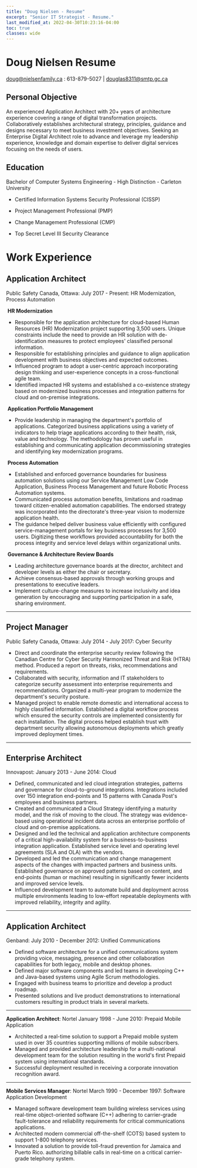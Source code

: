 ```yaml
---
title: "Doug Nielsen - Resume"
excerpt: "Senior IT Strategist - Resume."
last_modified_at: 2022-04-30T10:23:16-04:00
toc: true
classes: wide
---
```


# Doug Nielsen Resume
doug@nielsenfamily.ca : 613-879-5027 | douglas8311@smtp.gc.ca

## Personal Objective

An experienced Application Architect with 20+ years of architecture experience covering a range of digital transformation projects.  Collaboratively establishes architectural strategy, principles, guidance and designs necessary to meet business investment objectives.   Seeking an Enterprise Digital Architect role to advance and leverage my leadership experience, knowledge and domain expertise to deliver digital services focusing on the needs of users.

## Education

Bachelor of Computer Systems Engineering - High Distinction - Carleton University

- Certified Information Systems Security Professional (CISSP)

- Project Management Professional (PMP)

- Change Management Professional (CMP)

- Top Secret Level III Security Clearance

# Work Experience

## Application Architect

Public Safety Canada, Ottawa: July 2017 - Present: HR Modernization, Process Automation

  ​	__HR Modernization__

- Responsible for the application architecture for cloud-based Human Resources (HR) Modernization project supporting 3,500 users.  Unique constraints include the need to provide an HR solution with de-identification measures to protect employees' classified personal information.
- Responsible for establishing principles and guidance to align application development with business objectives and expected outcomes.
- Influenced program to adopt a user-centric approach incorporating design thinking and user-experience concepts in a cross-functional agile team.
- Identified impacted HR systems and established a co-existence strategy based on modernized business processes and integration patterns for cloud and on-premise integrations.

​	__Application Portfolio Management__

- Provide leadership in managing the department's portfolio of applications.  Categorized business applications using a variety of indicators to help triage applications according to their health, risk, value and technology.  The methodology has proven useful in establishing and communicating application decommissioning strategies and identifying key modernization programs.

​	__Process Automation__

- Established and enforced governance boundaries for business automation solutions using our Service Management Low Code Application, Business Process Management and future Robotic Process Automation systems.
- Communicated process automation benefits, limitations and roadmap toward citizen-enabled automation capabilities.  The endorsed strategy was incorporated into the directorate's three-year vision to modernize application health.
- The guidance helped deliver business value efficiently with configured service-management portals for key business processes for 3,500 users.  Digitizing these workflows provided accountability for both the process integrity and service level delays within organizational units.

​	__Governance & Architecture Review Boards__

- Leading architecture governance boards at the director, architect and developer levels as either the chair or secretary.   
- Achieve consensus-based approvals through working groups and presentations to executive leaders.   
- Implement culture-change measures to increase inclusivity and idea generation by encouraging and supporting participation in a safe, sharing environment. 

---

## Project Manager

Public Safety Canada, Ottawa: July 2014 - July 2017: Cyber Security

- Direct and coordinate the enterprise security review following the Canadian Centre for Cyber Security Harmonized Threat and Risk (HTRA) method.  Produced a report on threats, risks, recommendations and requirements.
- Collaborated with security, information and IT stakeholders to categorize security assessment into enterprise requirements and recommendations.  Organized a multi-year program to modernize the department's security posture.
- Managed project to enable remote domestic and international access to highly classified information.  Established a digital workflow process which ensured the security controls are implemented consistently for each installation.  The digital process helped establish trust with department security allowing autonomous deployments which greatly improved deployment times.

---

## Enterprise Architect

Innovapost: January 2013 - June 2014: Cloud

- Defined, communicated and led cloud integration strategies, patterns and governance for cloud-to-ground integrations.   Integrations included over 150 integration end-points and 15 patterns with Canada Post's employees and business partners.
- Created and communicated a Cloud Strategy identifying a maturity model, and the risk of moving to the cloud.  The strategy was evidence-based using operational incident data across an enterprise portfolio of cloud and on-premise applications.
- Designed and led the technical and application architecture components of a critical high-availability system for a business-to-business integration application. Established service level and operating level agreements (SLA and OLA) with the vendors.   
- Developed and led the communication and change management aspects of the changes with impacted partners and business units. Established governance on approved patterns based on content, and end-points (human or machine) resulting in significantly fewer incidents and improved service levels.  
- Influenced development team to automate build and deployment across multiple environments leading to low-effort repeatable deployments with improved reliability, integrity and agility.

---

## Application Architect

Genband: July 2010 - December 2012: Unified Communications

- Defined software architecture for a unified communications system providing voice, messaging, presence and other collaboration capabilities for both legacy, mobile and desktop phones.
- Defined major software components and led teams in developing C++ and Java-based systems using Agile Scrum methodologies.
- Engaged with business teams to prioritize and develop a product roadmap.
- Presented solutions and live product demonstrations to international customers resulting in product trials in several markets.

---

__Application Architect__: Nortel January 1998 - June 2010: Prepaid Mobile Application

- Architected a real-time solution to support a Prepaid mobile system used in over 35 countries supporting millions of mobile subscribers.  
- Managed and provided architecture leadership for a multi-national development team for the solution resulting in the world's first Prepaid system using international standards.
- Successful deployment resulted in receiving a corporate innovation recognition award.

---

__Mobile Services Manager__: Nortel March 1990 - December 1997: Software Application Development

- Managed software development team building wireless services using real-time object-oriented software (C++) adhering to carrier-grade fault-tolerance and reliability requirements for critical communications applications.
- Architected modern commercial off-the-shelf (COTS) based system to support 1-800 telephony services.
- Innovated a solution to provide toll-fraud prevention for Jamaica and Puerto Rico. authorizing billable calls in real-time on a critical carrier-grade telephony system.  
